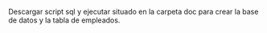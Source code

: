 Descargar script sql y ejecutar situado en la carpeta doc para crear la base de datos y la tabla de empleados.
